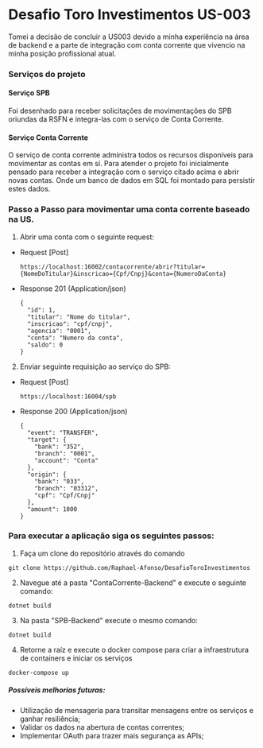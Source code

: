 # Desafio Toro Investimentos US-003

Tomei a decisão de concluir a US003 devido a minha experiência na área de backend e a parte de integração com conta corrente que vivencio na minha posição profissional atual.

### Serviços do projeto
#### Serviço SPB
Foi desenhado para receber solicitações de movimentações do SPB oriundas da RSFN e integra-las com o serviço de Conta Corrente.
#### Serviço Conta Corrente
O serviço de conta corrente administra todos os recursos disponíveis para movimentar as contas em sí. Para atender o projeto foi inicialmente pensado para receber a integração com o serviço citado acima e abrir novas contas.
Onde um banco de dados em SQL foi montado para persistir estes dados.

### Passo a Passo para movimentar uma conta corrente baseado na US.
1. Abrir uma conta com o seguinte request:
+ Request [Post]

    ```
    https://localhost:16002/contacorrente/abrir?titular={NomeDoTitular}&inscricao={Cpf/Cnpj}&conta={NumeroDaConta}
    ```

+ Response 201 (Application/json)
    
      {
        "id": 1,
        "titular": "Nome do titular",
        "inscricao": "cpf/cnpj",
        "agencia": "0001",
        "conta": "Numero da conta",
        "saldo": 0
      }
2. Enviar seguinte requisição ao serviço do SPB:
+ Request [Post]

    ```
    https://localhost:16004/spb
    ```

+ Response 200 (Application/json)

      {
        "event": "TRANSFER",
        "target": {
          "bank": "352",
          "branch": "0001",
          "account": "Conta"
        },
        "origin": {
          "bank": "033",
          "branch": "03312",
          "cpf": "Cpf/Cnpj"
        },
        "amount": 1000
      }
      
### Para executar a aplicação siga os seguintes passos:
1. Faça um clone do repositório através do comando 
```
git clone https://github.com/Raphael-Afonso/DesafioToroInvestimentos
```
2. Navegue até a pasta "ContaCorrente-Backend" e execute o seguinte comando:
```
dotnet build
```
3. Na pasta "SPB-Backend" execute o mesmo comando:
```
dotnet build
```
4. Retorne a raíz e execute o docker compose para criar a infraestrutura de containers e iniciar os serviços
```
docker-compose up
```

##### Possíveis melhorias futuras:
+ Utilização de mensageria para transitar mensagens entre os serviços e ganhar resiliência;
+ Validar os dados na abertura de contas correntes;
+ Implementar OAuth para trazer mais segurança as APIs;
